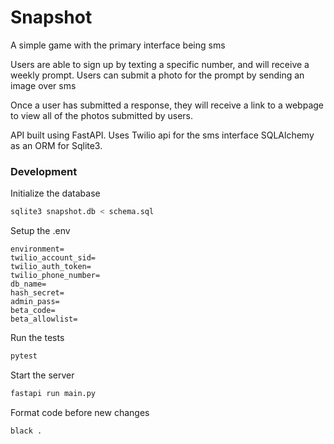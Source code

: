 # Snapshot

A simple game with the primary interface being sms

Users are able to sign up by texting a specific number, and will receive a
weekly prompt. Users can submit a photo for the prompt by sending an image over sms

Once a user has submitted a response, they will receive a link to a webpage to
view all of the photos submitted by users.

API built using FastAPI.
Uses Twilio api for the sms interface
SQLAlchemy as an ORM for Sqlite3.

### Development

Initialize the database

```bash
sqlite3 snapshot.db < schema.sql
```

Setup the .env
```
environment=
twilio_account_sid=
twilio_auth_token=
twilio_phone_number=
db_name=
hash_secret=
admin_pass=
beta_code=
beta_allowlist=
```

Run the tests
```bash
pytest
```

Start the server
```bash
fastapi run main.py
```

Format code before new changes
```bash
black .
```
